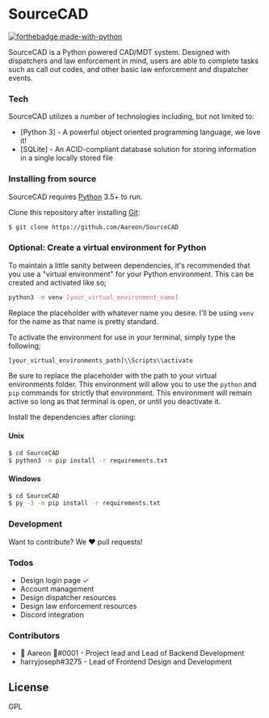 # SourceCAD
[![forthebadge made-with-python](http://ForTheBadge.com/images/badges/made-with-python.svg)](https://www.python.org/)

SourceCAD is a Python powered CAD/MDT system. Designed with dispatchers and law enforcement in mind, users are able to complete tasks such as call out codes, and other basic law enforcement and dispatcher events.

### Tech
SourceCAD utilizes a number of technologies including, but not limited to:
* [Python 3] - A powerful object oriented programming language, we love it!
* [SQLite] - An ACID-compliant database solution for storing information in a single locally stored file

### Installing from source
SourceCAD requires [Python](https://python.org/) 3.5+ to run.

Clone this repository after installing [Git](https://git-scm.com):
```sh
$ git clone https://github.com/Aareon/SourceCAD
```

### Optional: Create a virtual environment for Python
To maintain a little sanity between dependencies, it's recommended that you use a "virtual environment" for your Python environment.
This can be created and activated like so;
```sh
python3 -m venv [your_virtual_environment_name]
```
Replace the placeholder with whatever name you desire. I'll be using `venv` for the name as that name is pretty standard.

To activate the environment for use in your terminal, simply type the following;
```sh
[your_virtual_environments_path]\\Scripts\\activate
```
Be sure to replace the placeholder with the path to your virtual environments folder. This environment will allow you to use the `python` and `pip` commands for strictly that environment. This environment will remain active so long as that terminal is open, or until you deactivate it.

Install the dependencies after cloning:
#### Unix
```sh
$ cd SourceCAD
$ python3 -m pip install -r requirements.txt
```
#### Windows
```sh
$ cd SourceCAD
$ py -3 -m pip install -r requirements.txt
```

### Development
Want to contribute? We ❤️ pull requests!

### Todos
 - Design login page ✓
 - Account management
 - Design dispatcher resources
 - Design law enforcement resources
 - Discord integration

### Contributors
 - 🐍 Aareon 🐳#0001 - Project lead and Lead of Backend Development
 - harryjoseph#3275 - Lead of Frontend Design and Development

License
----
GPL
